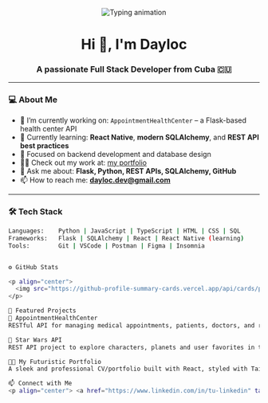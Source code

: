 <p align="center">
  <img src="https://readme-typing-svg.demolab.com?font=Fira+Code&size=22&duration=3000&pause=1000&color=00F7FF&center=true&vCenter=true&width=440&lines=Full+Stack+Developer;Flask+%7C+React+%7C+SQLAlchemy;Clean+Code+Lover;APIs+%26+automation+enthusiast" alt="Typing animation" />
</p>

<h1 align="center">Hi 👋, I'm Dayloc</h1>
<h3 align="center">A passionate Full Stack Developer from Cuba 🇨🇺</h3>





---

### 💻 About Me

- 🔭 I’m currently working on: `AppointmentHealthCenter` – a Flask-based health center API
- 🌱 Currently learning: **React Native**, **modern SQLAlchemy**, and **REST API best practices**
- 🧠 Focused on backend development and database design
- 👨‍💻 Check out my work at: [my portfolio](https://yourportfolio.com) <!-- cambia el link -->
- 💬 Ask me about: **Flask, Python, REST APIs, SQLAlchemy, GitHub**
- 📫 How to reach me: **dayloc.dev@gmail.com**

---

### 🛠️ Tech Stack


```bash
Languages:    Python | JavaScript | TypeScript | HTML | CSS | SQL
Frameworks:   Flask | SQLAlchemy | React | React Native (learning)
Tools:        Git | VSCode | Postman | Figma | Insomnia


⚙️ GitHub Stats

<p align="center">
  <img src="https://github-profile-summary-cards.vercel.app/api/cards/profile-details?username=dayloc&theme=tokyonight" alt="GitHub Stats" />
</p>

🌟 Featured Projects
🏥 AppointmentHealthCenter
RESTful API for managing medical appointments, patients, doctors, and reports – built with Flask + SQLAlchemy.

🌌 Star Wars API
REST API project to explore characters, planets and user favorites in the Star Wars universe.

👨‍🚀 My Futuristic Portfolio
A sleek and professional CV/portfolio built with React, styled with Tailwind and animations.

📫 Connect with Me
<p align="center"> <a href="https://www.linkedin.com/in/tu-linkedin" target="_blank"> <img src="https://img.shields.io/badge/LinkedIn-0A66C2?style=for-the-badge&logo=linkedin&logoColor=white"/> </a> <a href="mailto:dayloc.dev@gmail.com"> <img src="https://img.shields.io/badge/Gmail-D14836?style=for-the-badge&logo=gmail&logoColor=white"/> </a> </p>
